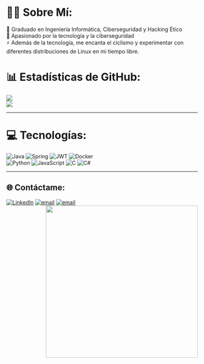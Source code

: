 # 👨‍💻 Sobre Mí:
💾 Graduado en Ingeniería Informática, Ciberseguridad y Hacking Ético<br>👀 Apasionado por la tecnología y la ciberseguridad<br>⚡ Además de la tecnología, me encanta el ciclismo y experimentar con diferentes distribuciones de Linux en mi tiempo libre.<br>

# 📊 Estadísticas de GitHub:

![](https://nirzak-streak-stats.vercel.app/?user=YBaamonde&theme=one_dark_pro&hide_border=false&locale=es) 
</br>![](https://github-readme-stats.vercel.app/api/top-langs/?username=YBaamonde&theme=one_dark_pro&hide_border=false&include_all_commits=false&count_private=false&layout=compact&locale=es)

---

# 💻 Tecnologías:
![Java](https://img.shields.io/badge/java-%23ED8B00.svg?style=for-the-badge&logo=openjdk&logoColor=white) ![Spring](https://img.shields.io/badge/spring-%236DB33F.svg?style=for-the-badge&logo=spring&logoColor=white) ![JWT](https://img.shields.io/badge/JWT-black?style=for-the-badge&logo=JSON%20web%20tokens) ![Docker](https://img.shields.io/badge/docker-%230db7ed.svg?style=for-the-badge&logo=docker&logoColor=white) </br> ![Python](https://img.shields.io/badge/python-3670A0?style=for-the-badge&logo=python&logoColor=ffdd54) ![JavaScript](https://img.shields.io/badge/javascript-%23323330.svg?style=for-the-badge&logo=javascript&logoColor=%23F7DF1E) ![C](https://img.shields.io/badge/c-%2300599C.svg?style=for-the-badge&logo=c&logoColor=white) ![C#](https://img.shields.io/badge/c%23-%23239120.svg?style=for-the-badge&logo=csharp&logoColor=white) 

---

## 🌐 Contáctame:
[![LinkedIn](https://img.shields.io/badge/LinkedIn-0077B5?style=for-the-badge&logo=linkedin&logoColor=white)](https://linkedin.com/in/yago-baamonde) [![email](https://img.shields.io/badge/Gmail-D14836?style=for-the-badge&logo=gmail&logoColor=white)](mailto:yagobaamondesoengas@gmail.com) [![email](https://img.shields.io/badge/Gmail-D14836?style=for-the-badge&logo=gmail&logoColor=white)](mailto:yagobaamonde@gmail.com) </br>
<img src="https://media.giphy.com/media/v1.Y2lkPTc5MGI3NjExNml4emkwdGl3MXhwMWxxZHB4N3ZrbTRrdDhhOXlweW44d2k5bHhsbiZlcD12MV9zdGlja2Vyc19zZWFyY2gmY3Q9cw/Jqy5D7DFs0i5EPkWfV/giphy.gif" align="right" width="400px">

